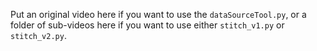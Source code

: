 Put an original video here if you want to use the `dataSourceTool.py`, or a folder of sub-videos here if you want to use
either `stitch_v1.py` or `stitch_v2.py`.